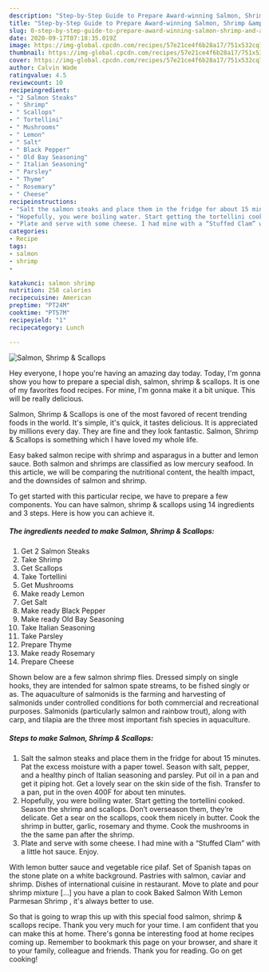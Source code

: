 ```yaml
---
description: "Step-by-Step Guide to Prepare Award-winning Salmon, Shrimp &amp;amp; Scallops"
title: "Step-by-Step Guide to Prepare Award-winning Salmon, Shrimp &amp;amp; Scallops"
slug: 0-step-by-step-guide-to-prepare-award-winning-salmon-shrimp-and-amp-scallops
date: 2020-09-17T07:18:35.019Z
image: https://img-global.cpcdn.com/recipes/57e21ce4f6b28a17/751x532cq70/salmon-shrimp-scallops-recipe-main-photo.jpg
thumbnail: https://img-global.cpcdn.com/recipes/57e21ce4f6b28a17/751x532cq70/salmon-shrimp-scallops-recipe-main-photo.jpg
cover: https://img-global.cpcdn.com/recipes/57e21ce4f6b28a17/751x532cq70/salmon-shrimp-scallops-recipe-main-photo.jpg
author: Calvin Wade
ratingvalue: 4.5
reviewcount: 10
recipeingredient:
- "2 Salmon Steaks"
- " Shrimp"
- " Scallops"
- " Tortellini"
- " Mushrooms"
- " Lemon"
- " Salt"
- " Black Pepper"
- " Old Bay Seasoning"
- " Italian Seasoning"
- " Parsley"
- " Thyme"
- " Rosemary"
- " Cheese"
recipeinstructions:
- "Salt the salmon steaks and place them in the fridge for about 15 minutes. Pat the excess moisture with a paper towel. Season with salt, pepper, and a healthy pinch of Italian seasoning and parsley. Put oil in a pan and get it piping hot. Get a lovely sear on the skin side of the fish. Transfer to a pan, put in the oven 400F for about ten minutes."
- "Hopefully, you were boiling water. Start getting the tortellini cooked. Season the shrimp and scallops. Don’t overseason them, they’re delicate. Get a sear on the scallops, cook them nicely in butter. Cook the shrimp in butter, garlic, rosemary and thyme. Cook the mushrooms in the the same pan after the shrimp."
- "Plate and serve with some cheese. I had mine with a “Stuffed Clam” with a little hot sauce. Enjoy."
categories:
- Recipe
tags:
- salmon
- shrimp
- 

katakunci: salmon shrimp  
nutrition: 258 calories
recipecuisine: American
preptime: "PT24M"
cooktime: "PT57M"
recipeyield: "1"
recipecategory: Lunch

---
```



![Salmon, Shrimp &amp; Scallops](https://img-global.cpcdn.com/recipes/57e21ce4f6b28a17/751x532cq70/salmon-shrimp-scallops-recipe-main-photo.jpg)

Hey everyone, I hope you're having an amazing day today. Today, I'm gonna show you how to prepare a special dish, salmon, shrimp &amp; scallops. It is one of my favorites food recipes. For mine, I'm gonna make it a bit unique. This will be really delicious.

Salmon, Shrimp &amp; Scallops is one of the most favored of recent trending foods in the world. It's simple, it's quick, it tastes delicious. It is appreciated by millions every day. They are fine and they look fantastic. Salmon, Shrimp &amp; Scallops is something which I have loved my whole life.

Easy baked salmon recipe with shrimp and asparagus in a butter and lemon sauce. Both salmon and shrimps are classified as low mercury seafood. In this article, we will be comparing the nutritional content, the health impact, and the downsides of salmon and shrimp.


To get started with this particular recipe, we have to prepare a few components. You can have salmon, shrimp &amp; scallops using 14 ingredients and 3 steps. Here is how you can achieve it.

<!--inarticleads1-->

##### The ingredients needed to make Salmon, Shrimp &amp; Scallops:

1. Get 2 Salmon Steaks
1. Take  Shrimp
1. Get  Scallops
1. Take  Tortellini
1. Get  Mushrooms
1. Make ready  Lemon
1. Get  Salt
1. Make ready  Black Pepper
1. Make ready  Old Bay Seasoning
1. Take  Italian Seasoning
1. Take  Parsley
1. Prepare  Thyme
1. Make ready  Rosemary
1. Prepare  Cheese


Shown below are a few salmon shrimp flies. Dressed simply on single hooks, they are intended for salmon spate streams, to be fished singly or as. The aquaculture of salmonids is the farming and harvesting of salmonids under controlled conditions for both commercial and recreational purposes. Salmonids (particularly salmon and rainbow trout), along with carp, and tilapia are the three most important fish species in aquaculture. 

<!--inarticleads2-->

##### Steps to make Salmon, Shrimp &amp; Scallops:

1. Salt the salmon steaks and place them in the fridge for about 15 minutes. Pat the excess moisture with a paper towel. Season with salt, pepper, and a healthy pinch of Italian seasoning and parsley. Put oil in a pan and get it piping hot. Get a lovely sear on the skin side of the fish. Transfer to a pan, put in the oven 400F for about ten minutes.
1. Hopefully, you were boiling water. Start getting the tortellini cooked. Season the shrimp and scallops. Don’t overseason them, they’re delicate. Get a sear on the scallops, cook them nicely in butter. Cook the shrimp in butter, garlic, rosemary and thyme. Cook the mushrooms in the the same pan after the shrimp.
1. Plate and serve with some cheese. I had mine with a “Stuffed Clam” with a little hot sauce. Enjoy.


With lemon butter sauce and vegetable rice pilaf. Set of Spanish tapas on the stone plate on a white background. Pastries with salmon, caviar and shrimp. Dishes of international cuisine in restaurant. Move to plate and pour shrimp mixture […] you have a plan to cook Baked Salmon With Lemon Parmesan Shrimp , it&#39;s always better to use. 

So that is going to wrap this up with this special food salmon, shrimp &amp; scallops recipe. Thank you very much for your time. I am confident that you can make this at home. There's gonna be interesting food at home recipes coming up. Remember to bookmark this page on your browser, and share it to your family, colleague and friends. Thank you for reading. Go on get cooking!
